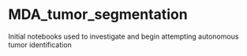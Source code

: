 # MDA_tumor_segmentation
Initial notebooks used to investigate and begin attempting autonomous tumor identification
